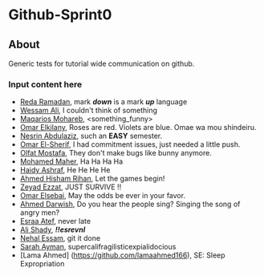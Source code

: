 # Github-Sprint0

## About 
Generic tests for tutorial wide communication on github.

  ### Input content here
  - [Reda Ramadan](https://github.com/Logician724), mark **_down_** is a mark **_up_** language 
  - [Wessam Ali](https://github.com/wessam611), I couldn't think of something 
  - [Maqarios Mohareb](https://github.com/Maqarios), <something_funny>
  - [Omar Elkilany](https://github.com/OmarElkilany), Roses are red. Violets are blue. Omae wa mou shindeiru.
  - [Nesrin Abdulaziz](https://github.com/NesrinAbdulaziz), such an **EASY** semester.
  - [Omar El-Sherif](https://github.com/OmarOES), I had commitment issues, just needed a little push.
  - [Olfat Mostafa](https://github.com/OlfatMostafa), They don't make bugs like bunny anymore.
  - [Mohamed Maher](https://github.com/MoeMaher), Ha Ha Ha Ha
  - [Haidy Ashraf](https://github.com/HeidiAshraf), He He He He
  - [Ahmed Hisham Rihan](https://github.com/ahmed1hisham), Let the games begin!
  - [Zeyad Ezzat](https://github.com/zeyadezzat), JUST SURVIVE !!
  - [Omar Elsebai](https://github.com/Machiination), May the odds be ever in your favor.
  - [Ahmed Darwish](https://github.com/Shiro-Raven), Do you hear the people sing? Singing the song of angry men?
  - [Esraa Atef](https://github.com/EsraaATEFibrahim), never late
  - [Ali Shady](https://github.com/AliShady), **_!!esrevnI_**
  - [Nehal Essam](https://github.com/KAREFSN), git it done
  - [Sarah Ayman](https://github.com/SarahAyman), supercalifragilisticexpialidocious
  - [Lama Ahmed] (https://github.com/lamaahmed166), SE: Sleep Expropriation
